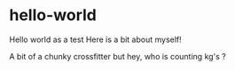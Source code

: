 # hello-world
Hello world as a test
Here is a bit about myself!

A bit of a chunky crossfitter but hey, who is counting kg's ?
